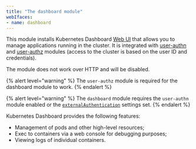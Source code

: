 ```yaml
---
title: "The dashboard module"
webIfaces:
- name: dashboard
---
```


This module installs Kubernetes Dashboard [Web UI](https://github.com/kubernetes/dashboard) that allows you to manage applications running in the cluster. It is integrated with [user-authn](../../modules/150-user-authn/) and [user-authz](../../modules/140-user-authz/) modules (access to the cluster is based on the user ID and credentials).

The module does not work over HTTP and will be disabled.

{% alert level="warning" %}
The `user-authz` module is required for the dashboard module to work.
{% endalert %}

{% alert level="warning" %}
The `dashboard` module requires the `user-authn` module enabled or the [`externalAuthentication`](examples.html) settings set.
{% endalert %}

Kubernetes Dashboard provides the following features:

- Management of pods and other high-level resources;
- Exec to containers via a web console for debugging purposes;
- Viewing logs of individual containers.
